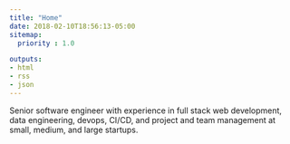 ```yaml
---
title: "Home"
date: 2018-02-10T18:56:13-05:00
sitemap:
  priority : 1.0

outputs:
- html
- rss
- json
---
```

<p>Senior software engineer with experience in full stack web development, data engineering, devops, CI/CD, and project and team management at small, medium, and large startups.</p>
